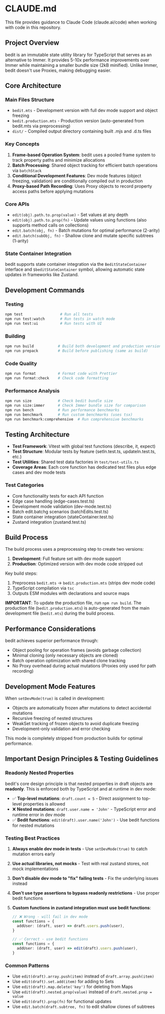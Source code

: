 # CLAUDE.md

This file provides guidance to Claude Code (claude.ai/code) when working with code in this repository.

## Project Overview

bedit is an immutable state utility library for TypeScript that serves as an alternative to Immer. It provides 5-10x performance improvements over Immer while maintaining a smaller bundle size (2kB minified). Unlike Immer, bedit doesn't use Proxies, making debugging easier.

## Core Architecture

### Main Files Structure

- `bedit.mts` - Development version with full dev mode support and object freezing
- `bedit.production.mts` - Production version (auto-generated from bedit.mts via preprocessing)
- `dist/` - Compiled output directory containing built .mjs and .d.ts files

### Key Concepts

1. **Frame-based Operation System**: bedit uses a pooled frame system to track property paths and minimize allocations
2. **Batch Processing**: Shared object tracking for efficient batch operations via `batchStack`
3. **Conditional Development Features**: Dev mode features (object freezing, validation) are conditionally compiled out in production
4. **Proxy-based Path Recording**: Uses Proxy objects to record property access paths before applying mutations

### Core APIs

- `edit(obj).path.to.prop(value)` - Set values at any depth
- `edit(obj).path.to.prop(fn)` - Update values using functions (also supports method calls on collections)
- `edit.batch(obj, fn)` - Batch mutations for optimal performance (2-arity)
- `edit.batch(subObj, fn)` - Shallow clone and mutate specific subtrees (1-arity)

### State Container Integration

bedit supports state container integration via the `BeditStateContainer` interface and `$beditStateContainer` symbol, allowing automatic state updates in frameworks like Zustand.

## Development Commands

### Testing

```bash
npm test                 # Run all tests
npm run test:watch       # Run tests in watch mode
npm run test:ui          # Run tests with UI
```

### Building

```bash
npm run build           # Build both development and production versions
npm run prepack         # Build before publishing (same as build)
```

### Code Quality

```bash
npm run format          # Format code with Prettier
npm run format:check    # Check code formatting
```

### Performance Analysis

```bash
npm run size            # Check bedit bundle size
npm run size:immer      # Check Immer bundle size for comparison
npm run bench           # Run performance benchmarks
npm run benchmark       # Run custom benchmarks (uses tsx)
npm run benchmark:comprehensive  # Run comprehensive benchmarks
```

## Testing Architecture

- **Test Framework**: Vitest with global test functions (describe, it, expect)
- **Test Structure**: Modular tests by feature (setIn.test.ts, updateIn.test.ts, etc.)
- **Test Utilities**: Shared test data factories in `test/test-utils.ts`
- **Coverage Areas**: Each core function has dedicated test files plus edge cases and dev mode tests

### Test Categories

- Core functionality tests for each API function
- Edge case handling (edge-cases.test.ts)
- Development mode validation (dev-mode.test.ts)
- Batch edit.batchg scenarios (batchEdits.test.ts)
- State container integration (stateContainer.test.ts)
- Zustand integration (zustand.test.ts)

## Build Process

The build process uses a preprocessing step to create two versions:

1. **Development**: Full feature set with dev mode support
2. **Production**: Optimized version with dev mode code stripped out

Key build steps:

1. Preprocess `bedit.mts` → `bedit.production.mts` (strips dev mode code)
2. TypeScript compilation via `tsc`
3. Outputs ESM modules with declarations and source maps

**IMPORTANT**: To update the production file, run `npm run build`. The production file (`bedit.production.mts`) is auto-generated from the main development file (`bedit.mts`) during the build process.

## Performance Considerations

bedit achieves superior performance through:

- Object pooling for operation frames (avoids garbage collection)
- Minimal cloning (only necessary objects are cloned)
- Batch operation optimization with shared clone tracking
- No Proxy overhead during actual mutations (Proxies only used for path recording)

## Development Mode Features

When `setDevMode(true)` is called in development:

- Objects are automatically frozen after mutations to detect accidental mutations
- Recursive freezing of nested structures
- WeakSet tracking of frozen objects to avoid duplicate freezing
- Development-only validation and error checking

This mode is completely stripped from production builds for optimal performance.

## Important Design Principles & Testing Guidelines

### Readonly Nested Properties

bedit's core design principle is that nested properties in draft objects are **readonly**. This is enforced both by TypeScript and at runtime in dev mode:

- ✅ **Top-level mutations**: `draft.count = 5` - Direct assignment to top-level properties is allowed
- ❌ **Nested mutations**: `draft.user.name = 'John'` - TypeScript error and runtime error in dev mode
- ✅ **Bedit functions**: `edit(draft).user.name('John')` - Use bedit functions for nested mutations

### Testing Best Practices

1. **Always enable dev mode in tests** - Use `setDevMode(true)` to catch mutation errors early
2. **Use actual libraries, not mocks** - Test with real zustand stores, not mock implementations
3. **Don't disable dev mode to "fix" failing tests** - Fix the underlying issues instead
4. **Don't use type assertions to bypass readonly restrictions** - Use proper bedit functions
5. **Custom functions in zustand integration must use bedit functions**:

   ```ts
   // ❌ Wrong - will fail in dev mode
   const functions = {
     addUser: (draft, user) => draft.users.push(user),
   }

   // ✅ Correct - use bedit functions
   const functions = {
     addUser: (draft, user) => edit(draft).users.push(user),
   }
   ```

### Common Patterns

- Use `edit(draft).array.push(item)` instead of `draft.array.push(item)`
- Use `edit(draft).set.add(item)` for adding to Sets
- Use `edit(draft).map.delete('key')` for deleting from Maps
- Use `edit(draft).nested.prop(value)` instead of `draft.nested.prop = value`
- Use `edit(draft).prop(fn)` for functional updates
- Use `edit.batch(draft.subtree, fn)` to edit shallow clones of subtrees
